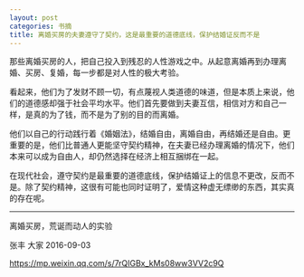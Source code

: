 ```yaml
---
layout: post
categories: 书摘
title: 离婚买房的夫妻遵守了契约，这是最重要的道德底线，保护结婚证反而不是
---
```


那些离婚买房的人，把自己投入到残忍的人性游戏之中。从起意离婚再到办理离婚、买房、复婚，每一步都是对人性的极大考验。

看起来，他们为了发财不顾一切，有点蔑视人类道德的味道，但是本质上来说，他们的道德感却强于社会平均水平。他们首先要做到夫妻互信，相信对方和自己一样，是真的为了钱，而不是为了别的目的而离婚。

他们以自己的行动践行着《婚姻法》，结婚自由，离婚自由，再结婚还是自由。更重要的是，他们比普通人更能坚守契约精神，在夫妻已经办理离婚的情况下，他们本来可以成为自由人，却仍然选择在经济上相互捆绑在一起。

在现代社会，遵守契约是最重要的道德底线，保护结婚证上的信息不更改，反而不是。除了契约精神，这很有可能也同时证明了，爱情这种虚无缥缈的东西，其实真的存在呢。

---

离婚买房，荒诞而动人的实验

张丰  大家  2016-09-03

https://mp.weixin.qq.com/s/7rQIGBx_kMs08ww3VV2c9Q
